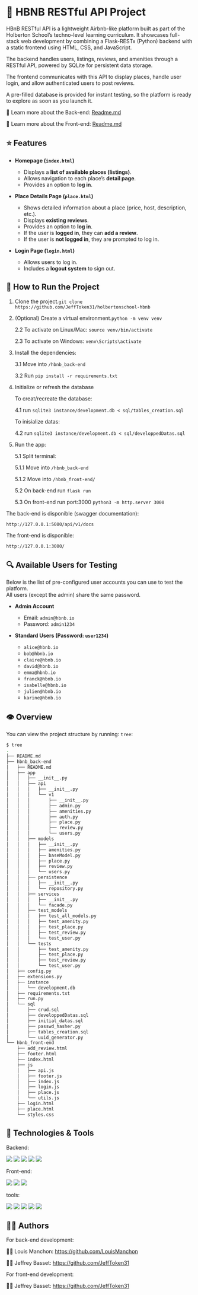 # 📘 HBNB RESTful API Project

HBnB RESTful API is a lightweight Airbnb-like platform built as part of the Holberton School’s techno-level learning curriculum.
It showcases full-stack web development by combining a Flask-RESTx (Python) backend with a static frontend using HTML, CSS, and JavaScript.

The backend handles users, listings, reviews, and amenities through a RESTful API, powered by SQLite for persistent data storage.

The frontend communicates with this API to display places, handle user login, and allow authenticated users to post reviews.

A pre-filled database is provided for instant testing, so the platform is ready to explore as soon as you launch it.

🔗 Learn more about the Back-end: [Readme.md](https://github.com/JeffToken31/holbertonschool-hbnb/blob/main/part4/hbnb_back-end/README.md)

🔗 Learn more about the Front-end: [Readme.md](https://github.com/JeffToken31/holbertonschool-hbnb/blob/main/part4/hbnb_front-end/README.md)

## ⭐ Features

- **Homepage (`index.html`)**

  - Displays a **list of available places (listings)**.
  - Allows navigation to each place’s **detail page**.
  - Provides an option to **log in**.

- **Place Details Page (`place.html`)**

  - Shows detailed information about a place (price, host, description, etc.).
  - Displays **existing reviews**.
  - Provides an option to **log in**.
  - If the user is **logged in**, they can **add a review**.
  - If the user is **not logged in**, they are prompted to log in.

- **Login Page (`login.html`)**
  - Allows users to log in.
  - Includes a **logout system** to sign out.

## 🚀 How to Run the Project

1. Clone the project.`git clone https://github.com/JeffToken31/holbertonschool-hbnb`

2. (Optional) Create a virtual environment.`python -m venv venv`

   2.2 To activate on Linux/Mac: `source venv/bin/activate`

   2.3 To activate on Windows: `venv\Scripts\activate`

3. Install the dependencies:

   3.1 Move into `/hbnb_back-end`

   3.2 Run `pip install -r requirements.txt`

4. Initialize or refresh the database

   To creat/recreate the database:

   4.1 run `sqlite3 instance/development.db < sql/tables_creation.sql`

   To inisialize datas:

   4.2 run `sqlite3 instance/development.db < sql/developpedDatas.sql`

5. Run the app:

   5.1 Split terminal:

   5.1.1 Move into `/hbnb_back-end`

   5.1.2 Move into `/hbnb_front-end/`

   5.2 On back-end run `flask run`

   5.3 On front-end run port:3000 `python3 -m http.server 3000`

The back-end is disponible (swagger documentation):

`http://127.0.0.1:5000/api/v1/docs`

The front-end is disponible:

`http://127.0.0.1:3000/`

## 🔍 Available Users for Testing

Below is the list of pre-configured user accounts you can use to test the platform.  
All users (except the admin) share the same password.

- **Admin Account**

  - Email: `admin@hbnb.io`
  - Password: `admin1234`

- **Standard Users (Password: `user1234`)**
  - `alice@hbnb.io`
  - `bob@hbnb.io`
  - `claire@hbnb.io`
  - `david@hbnb.io`
  - `emma@hbnb.io`
  - `franck@hbnb.io`
  - `isabelle@hbnb.io`
  - `julien@hbnb.io`
  - `karine@hbnb.io`

## 👁️ Overview

You can view the project structure by running: `tree`:

```bash
$ tree
.
├── README.md
├── hbnb_back-end
│   ├── README.md
│   ├── app
│   │   ├── __init__.py
│   │   ├── api
│   │   │   ├── __init__.py
│   │   │   └── v1
│   │   │       ├── __init__.py
│   │   │       ├── admin.py
│   │   │       ├── amenities.py
│   │   │       ├── auth.py
│   │   │       ├── place.py
│   │   │       ├── review.py
│   │   │       └── users.py
│   │   ├── models
│   │   │   ├── __init__.py
│   │   │   ├── amenities.py
│   │   │   ├── baseModel.py
│   │   │   ├── place.py
│   │   │   ├── review.py
│   │   │   └── users.py
│   │   ├── persistence
│   │   │   ├── __init__.py
│   │   │   └── repository.py
│   │   ├── services
│   │   │   ├── __init__.py
│   │   │   └── facade.py
│   │   ├── test_models
│   │   │   ├── test_all_models.py
│   │   │   ├── test_amenity.py
│   │   │   ├── test_place.py
│   │   │   ├── test_review.py
│   │   │   └── test_user.py
│   │   └── tests
│   │       ├── test_amenity.py
│   │       ├── test_place.py
│   │       ├── test_review.py
│   │       └── test_user.py
│   ├── config.py
│   ├── extensions.py
│   ├── instance
│   │   └── development.db
│   ├── requirements.txt
│   ├── run.py
│   └── sql
│       ├── crud.sql
│       ├── developpedDatas.sql
│       ├── initial_datas.sql
│       ├── passwd_hasher.py
│       ├── tables_creation.sql
│       └── uuid_generator.py
└── hbnb_front-end
    ├── add_review.html
    ├── footer.html
    ├── index.html
    ├── js
    │   ├── api.js
    │   ├── footer.js
    │   ├── index.js
    │   ├── login.js
    │   ├── place.js
    │   └── utils.js
    ├── login.html
    ├── place.html
    └── styles.css
```

## 🔧 Technologies & Tools

<div>
    <p>Backend:</p>
        <img src="https://img.shields.io/badge/Python-3776AB?style=for-the-badge&logo=python&logoColor=white" />
        <img src="https://img.shields.io/badge/Bash-4EAA25?style=for-the-badge&logo=gnubash&logoColor=white" />
        <img src="https://img.shields.io/badge/Flask--RESTx-lightgrey?style=for-the-badge&logo=flask&logoColor=white" />
        <img src="https://img.shields.io/badge/REST%20API-005571?style=for-the-badge&logo=api&logoColor=white" />
        <img src="https://img.shields.io/badge/JSON-333333?style=for-the-badge&logo=json&logoColor=white" />
    <p>Front-end:</p>
        <img src="https://img.shields.io/badge/JavaScript-F7DF1E?style=for-the-badge&logo=javascript&logoColor=black"/>
        <img src="https://img.shields.io/badge/HTML5-E34F26?style=for-the-badge&logo=html5&logoColor=white"/>
        <img src="https://img.shields.io/badge/CSS3-1572B6?style=for-the-badge&logo=css3&logoColor=white"/>
    <p>tools:</p>

<img src="https://img.shields.io/badge/Postman-FF6C37?style=for-the-badge&logo=postman&logoColor=white" />
<img src="https://img.shields.io/badge/Swagger-85EA2D?style=for-the-badge&logo=swagger&logoColor=black" />
<img src="https://img.shields.io/badge/Git-F05032?style=for-the-badge&logo=git&logoColor=white" />
<img src="https://img.shields.io/badge/Linux-FCC624?style=for-the-badge&logo=linux&logoColor=black"/>
<img src="https://img.shields.io/badge/VS%20Code-007ACC?style=for-the-badge&logo=visual-studio-code&logoColor=white"/>

</div>

## 🧑‍🏫 Authors

For back-end development:

👨‍💻 Louis Manchon: <https://github.com/LouisManchon>

👨‍💻 Jeffrey Basset: <https://github.com/JeffToken31>

For front-end development:

👨‍💻 Jeffrey Basset: <https://github.com/JeffToken31>
